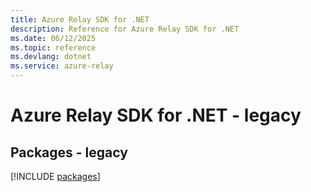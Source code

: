 ```yaml
---
title: Azure Relay SDK for .NET
description: Reference for Azure Relay SDK for .NET
ms.date: 06/12/2025
ms.topic: reference
ms.devlang: dotnet
ms.service: azure-relay
---
```

# Azure Relay SDK for .NET - legacy
## Packages - legacy
[!INCLUDE [packages](relay-index.md)]